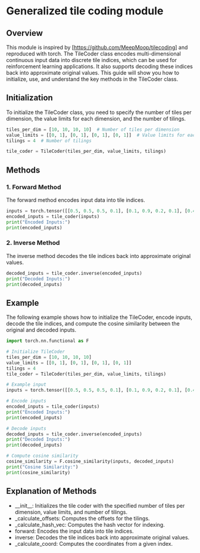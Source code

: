 # Generalized tile coding module

## Overview
This module is inspired by [https://github.com/MeepMoop/tilecoding] and reproduced with torch.
The TileCoder class encodes multi-dimensional continuous input data into discrete tile indices, which can be used for reinforcement learning applications. It also supports decoding these indices back into approximate original values. This guide will show you how to initialize, use, and understand the key methods in the TileCoder class.

## Initialization
To initialize the TileCoder class, you need to specify the number of tiles per dimension, the value limits for each dimension, and the number of tilings.
```python
tiles_per_dim = [10, 10, 10, 10]  # Number of tiles per dimension
value_limits = [[0, 1], [0, 1], [0, 1], [0, 1]]  # Value limits for each dimension
tilings = 4  # Number of tilings

tile_coder = TileCoder(tiles_per_dim, value_limits, tilings)
```

## Methods
### 1. Forward Method
The forward method encodes input data into tile indices.
```python
inputs = torch.tensor([[0.5, 0.5, 0.5, 0.1], [0.1, 0.9, 0.2, 0.1], [0.45, 0.354, 0.77, 0.1]], dtype=torch.float32)
encoded_inputs = tile_coder(inputs)
print("Encoded Inputs:")
print(encoded_inputs)
```

### 2. Inverse Method
The inverse method decodes the tile indices back into approximate original values.
```python
decoded_inputs = tile_coder.inverse(encoded_inputs)
print("Decoded Inputs:")
print(decoded_inputs)
```

## Example
The following example shows how to initialize the TileCoder, encode inputs, decode the tile indices, and compute the cosine similarity between the original and decoded inputs.
```python
import torch.nn.functional as F

# Initialize TileCoder
tiles_per_dim = [10, 10, 10, 10]
value_limits = [[0, 1], [0, 1], [0, 1], [0, 1]]
tilings = 4
tile_coder = TileCoder(tiles_per_dim, value_limits, tilings)

# Example input
inputs = torch.tensor([[0.5, 0.5, 0.5, 0.1], [0.1, 0.9, 0.2, 0.1], [0.45, 0.354, 0.77, 0.1]], dtype=torch.float32)

# Encode inputs
encoded_inputs = tile_coder(inputs)
print("Encoded Inputs:")
print(encoded_inputs)

# Decode inputs
decoded_inputs = tile_coder.inverse(encoded_inputs)
print("Decoded Inputs:")
print(decoded_inputs)

# Compute cosine similarity
cosine_similarity = F.cosine_similarity(inputs, decoded_inputs)
print("Cosine Similarity:")
print(cosine_similarity)
```

## Explanation of Methods
- \_\_init\_\_: Initializes the tile coder with the specified number of tiles per dimension, value limits, and number of tilings.
- \_calculate_offsets: Computes the offsets for the tilings.
- \_calculate_hash_vec: Computes the hash vector for indexing.
- forward: Encodes the input data into tile indices.
- inverse: Decodes the tile indices back into approximate original values.
- \_calculate_coord: Computes the coordinates from a given index.
